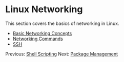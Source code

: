 
# Linux Networking

This section covers the basics of networking in Linux.

*   [Basic Networking Concepts](./basic-concepts.md)
*   [Networking Commands](./network-commands.md)
*   [SSH](./ssh.md)

Previous: [Shell Scripting](../04-shell-scripting/index.md)
Next: [Package Management](../06-package-management/index.md)
